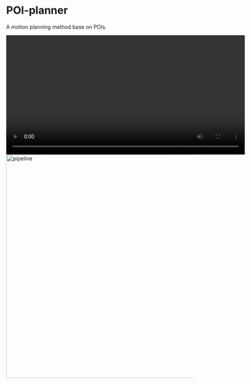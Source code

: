 # POI-planner
A motion planning method base on POIs.

<video width="640" controls>
  <source src="figs/process.mp4" type="video/mp4">
  <!-- 如果浏览器不支持 video 标签，就显示下面的文本链接 -->
  Your browser does not support the <code>video</code> tag.  
  <a href="figs/process.mp4">Download the video</a>
</video>

<img src="figs/demo.png" alt="pipeline" width="600" />
